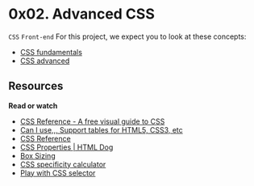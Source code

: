# 0x02. Advanced CSS
`CSS` `Front-end`
For this project, we expect you to look at these concepts:
* [CSS fundamentals](https://intranet.alxswe.com/concepts/544)
* [CSS advanced](https://intranet.alxswe.com/concepts/545)

## Resources
**Read or watch**
* [CSS Reference - A free visual guide to CSS](https://intranet.alxswe.com/rltoken/MeWjjFdnI4juKMuswMHCDw)
* [Can I use,,, Support tables for HTML5, CSS3, etc](https://intranet.alxswe.com/rltoken/aacSCBKtMfaYb2ut8ADIIw)
* [CSS Reference](https://intranet.alxswe.com/rltoken/IHj5JLS3egRBhskQB5H18w)
* [CSS Properties | HTML Dog](https://intranet.alxswe.com/rltoken/86gOgI3QURbl3jboMjvdBA)
* [Box Sizing](https://intranet.alxswe.com/rltoken/C9A8kyK5eYXel9cNEgOutw)
* [CSS specificity calculator](https://intranet.alxswe.com/rltoken/sbxh4s-Q7e6A10dvGIlwpg)
* [Play with CSS selector](https://intranet.alxswe.com/rltoken/1Ui1GLYaGceqw9_9LFw-SQ)